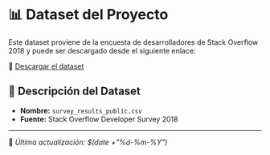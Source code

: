 # 📊 Dataset del Proyecto

Este dataset proviene de la encuesta de desarrolladores de Stack Overflow 2018 y puede ser descargado desde el siguiente enlace:

🔗 [Descargar el dataset](https://www.kaggle.com/datasets/stackoverflow/stack-overflow-2018-developer-survey?select=survey_results_public.csv)

## 📌 Descripción del Dataset
- **Nombre:** `survey_results_public.csv`
- **Fuente:** Stack Overflow Developer Survey 2018
---
📌 *Última actualización: $(date +"%d-%m-%Y")*
